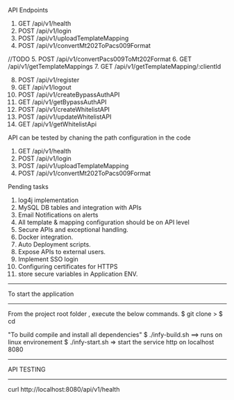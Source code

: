 API Endpoints

1. GET      /api/v1/health
2. POST     /api/v1/login
3. POST     /api/v1/uploadTemplateMapping
4. POST     /api/v1/convertMt202ToPacs009Format

//TODO 
5. POST     /api/v1/convertPacs009ToMt202Format
6. GET      /api/v1/getTemplateMappings
7. GET      /api/v1/getTemplateMapping/:clientId

8. POST     /api/v1/register
9. GET      /api/v1/logout
10. POST    /api/v1/createBypassAuthAPI
11. GET     /api/v1/getBypassAuthAPI
12. POST    /api/v1/createWhitelistAPI
13. POST    /api/v1/updateWhitelistAPI
14. GET     /api/v1/getWhitelistApi

API can be tested by chaning the path configuration in the code  
   1. GET      /api/v1/health
   2. POST     /api/v1/login
   3. POST     /api/v1/uploadTemplateMapping
   4. POST     /api/v1/convertMt202ToPacs009Format

  

Pending tasks

1. log4j implementation
2. MySQL DB tables and integration with APIs
3. Email Notifications on alerts
4. All template & mapping configuration should be on API level
5. Secure APIs and exceptional handling. 
6. Docker integration.
7. Auto Deployment scripts. 
8. Expose APIs to external users.
9. Implement SSO login
10. Configuring  certificates for HTTPS 
11. store secure variables in Application ENV. 



******************************************************
To start the application 
******************************************************
From the project root folder , execute the below commands. 
$ git clone <repo>>
$ cd <project-name>

"To build compile and install all dependencies"
$ ./infy-build.sh   ==> runs on linux environement
$ ./infy-start.sh   => start the service  http on localhost 8080

**********************************************************
API TESTING
**********************************************************
curl http://localhost:8080/api/v1/health
